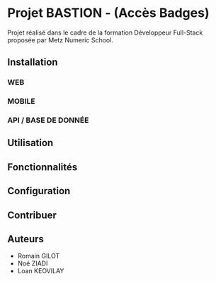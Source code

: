 # Projet BASTION - (Accès Badges)

Projet réalisé dans le cadre de la formation Développeur Full-Stack proposée par Metz Numeric School.

## Installation

### WEB

### MOBILE

### API / BASE DE DONNÉE

## Utilisation

## Fonctionnalités

## Configuration

## Contribuer

## Auteurs

- Romain GILOT
- Noé ZIADI
- Loan KEOVILAY
